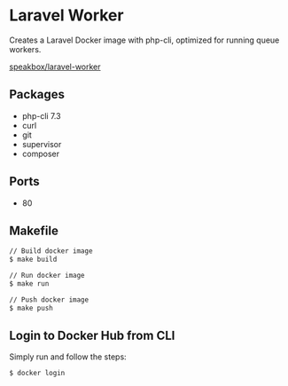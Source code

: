 # Laravel Worker

Creates a Laravel Docker image with php-cli, optimized for running queue workers.

[speakbox/laravel-worker](https://hub.docker.com/r/speakbox/laravel-worker)

## Packages

- php-cli 7.3
- curl
- git
- supervisor
- composer

## Ports

- 80

## Makefile

```bash
// Build docker image
$ make build

// Run docker image
$ make run

// Push docker image
$ make push
```

## Login to Docker Hub from CLI

Simply run and follow the steps:

```bash
$ docker login
```
